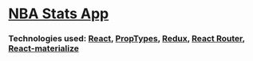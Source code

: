 # [NBA Stats App](https://nba-stats-hniezdilov.netlify.app/)

### Technologies used: [React](https://reactjs.org/), [PropTypes](https://reactjs.org/docs/typechecking-with-proptypes.html), [Redux](https://redux.js.org/), [React Router](https://reactrouter.com/web/guides/quick-start), [React-materialize](https://material-ui.com)

